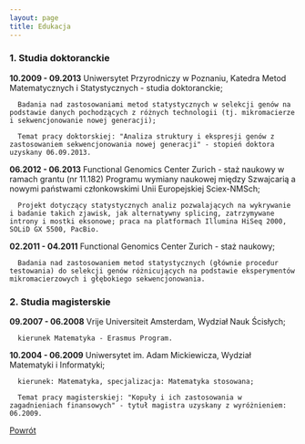 ```yaml
---
layout: page
title: Edukacja
---
```


### 1. Studia doktoranckie

   **10.2009 - 09.2013**	Uniwersytet Przyrodniczy w Poznaniu, Katedra Metod Matematycznych i Statystycznych - studia doktoranckie;
      
      Badania nad zastosowaniami metod statystycznych w selekcji genów na podstawie danych pochodzących z różnych technologii (tj. mikromacierze i sekwencjonowanie nowej generacji);
      
      Temat pracy doktorskiej: "Analiza struktury i ekspresji genów z zastosowaniem sekwencjonowania nowej generacji" - stopień doktora uzyskany 06.09.2013.

   **06.2012 - 06.2013**	Functional Genomics Center Zurich - staż naukowy w ramach grantu (nr 11.182) Programu wymiany naukowej między Szwajcarią a nowymi państwami członkowskimi Unii Europejskiej Sciex-NMSch;
      
      Projekt dotyczący statystycznych analiz pozwalających na wykrywanie i badanie takich zjawisk, jak alternatywny splicing, zatrzymywane introny i mostki eksonowe; praca na platformach Illumina HiSeq 2000, SOLiD GX 5500, PacBio.

   **02.2011 - 04.2011**	Functional Genomics Center Zurich - staż naukowy;
      
      Badania nad zastosowaniem metod statystycznych (głównie procedur testowania) do selekcji genów różnicujących na podstawie eksperymentów mikromacierzowych i głębokiego sekwencjonowania.

### 2. Studia magisterskie

   **09.2007 - 06.2008**	Vrije Universiteit Amsterdam, Wydział Nauk Ścisłych;
      
      kierunek Matematyka - Erasmus Program.
  
   **10.2004 - 06.2009**	Uniwersytet im. Adam Mickiewicza, Wydział Matematyki i Informatyki;
      
      kierunek: Matematyka, specjalizacja: Matematyka stosowana;
      
      Temat pracy magisterskiej: "Kopuły i ich zastosowania w zagadnieniach finansowych" - tytuł magistra uzyskany z wyróżnieniem: 06.2009.
   
[Powrót](/cv)
